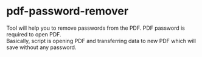 # pdf-password-remover
Tool will help you to remove passwords from the PDF. PDF password is required to open PDF. <br />
Basically, script is opening PDF and transferring data to new PDF which will save without any password.
